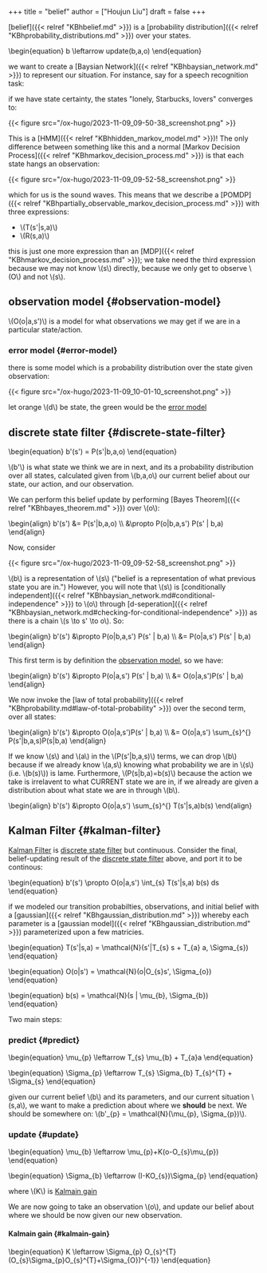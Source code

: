 +++
title = "belief"
author = ["Houjun Liu"]
draft = false
+++

[belief]({{< relref "KBhbelief.md" >}}) is a [probability distribution]({{< relref "KBhprobability_distributions.md" >}}) over your states.

\begin{equation}
b \leftarrow update(b,a,o)
\end{equation}

we want to create a [Baysian Network]({{< relref "KBhbaysian_network.md" >}}) to represent our situation. For instance, say for a speech recognition task:

if we have state certainty, the states "lonely, Starbucks, lovers" converges to:

{{< figure src="/ox-hugo/2023-11-09_09-50-38_screenshot.png" >}}

This is a [HMM]({{< relref "KBhhidden_markov_model.md" >}})! The only difference between something like this and a normal [Markov Decision Process]({{< relref "KBhmarkov_decision_process.md" >}}) is that each state hangs an observation:

{{< figure src="/ox-hugo/2023-11-09_09-52-58_screenshot.png" >}}

which for us is the sound waves. This means that we describe a [POMDP]({{< relref "KBhpartially_observable_markov_decision_process.md" >}}) with three expressions:

-   \\(T(s'|s,a)\\)
-   \\(R(s,a)\\)

this is just one more expression than an [MDP]({{< relref "KBhmarkov_decision_process.md" >}}); we take need the third expression because we may not know \\(s\\) directly, because we only get to observe \\(O\\) and not \\(s\\).


## observation model {#observation-model}

\\(O(o|a,s')\\) is a model for what observations we may get if we are in a particular state/action.


### error model {#error-model}

there is some model which is a probability distribution over the state given observation:

{{< figure src="/ox-hugo/2023-11-09_10-01-10_screenshot.png" >}}

let orange \\(d\\) be state, the green would be the [error model](#error-model)


## discrete state filter {#discrete-state-filter}

\begin{equation}
b'(s') = P(s'|b,a,o)
\end{equation}

\\(b'\\) is what state we think we are in next, and its a probability distribution over all states, calculated given from \\(b,a,o\\) our current belief about our state, our action, and our observation.

We can perform this belief update by performing [Bayes Theorem]({{< relref "KBhbayes_theorem.md" >}}) over \\(o\\):

\begin{align}
b'(s') &= P(s'|b,a,o)  \\\\
&\propto P(o|b,a,s') P(s' | b,a)
\end{align}

Now, consider

{{< figure src="/ox-hugo/2023-11-09_09-52-58_screenshot.png" >}}

\\(b\\) is a representation of \\(s\\) ("belief is a representation of what previous state you are in.") However, you will note that \\(s\\) is [conditionally independent]({{< relref "KBhbaysian_network.md#conditional-independence" >}}) to \\(o\\) through [d-seperation]({{< relref "KBhbaysian_network.md#checking-for-conditional-independence" >}}) as there is a chain \\(s \to s' \to o\\). So:

\begin{align}
b'(s') &\propto P(o|b,a,s') P(s' | b,a)  \\\\
&= P(o|a,s') P(s' | b,a)
\end{align}

This first term is by definition the [observation model](#observation-model), so we have:

\begin{align}
b'(s') &\propto P(o|a,s') P(s' | b,a)   \\\\
&= O(o|a,s')P(s' | b,a)
\end{align}

We now invoke the [law of total probability]({{< relref "KBhprobability.md#law-of-total-probability" >}}) over the second term, over all states:

\begin{align}
b'(s') &\propto O(o|a,s')P(s' | b,a)  \\\\
&= O(o|a,s') \sum\_{s}^{} P(s'|b,a,s)P(s|b,a)
\end{align}

If we know \\(s\\) and \\(a\\) in the \\(P(s'|b,a,s)\\) terms, we can drop \\(b\\) because if we already know \\(a,s\\) knowing what probability we are in \\(s\\) (i.e. \\(b(s)\\)) is lame. Furthermore, \\(P(s|b,a)=b(s)\\) because the action we take is irrelavent to what CURRENT state we are in, if we already are given a distribution about what state we are in through \\(b\\).

\begin{align}
b'(s') &\propto O(o|a,s') \sum\_{s}^{} T(s'|s,a)b(s)
\end{align}


## Kalman Filter {#kalman-filter}

[Kalman Filter](#kalman-filter) is [discrete state filter](#discrete-state-filter) but continuous. Consider the final, belief-updating result of the [discrete state filter](#discrete-state-filter) above, and port it to be continous:

\begin{equation}
b'(s') \propto O(o|a,s') \int\_{s} T(s'|s,a) b(s) ds
\end{equation}

if we modeled our transition probabilties, observations, and initial belief with a [gaussian]({{< relref "KBhgaussian_distribution.md" >}}) whereby each parameter is a [gaussian model]({{< relref "KBhgaussian_distribution.md" >}}) parameterized upon a few matricies.

\begin{equation}
T(s'|s,a) = \mathcal{N}(s'|T\_{s} s + T\_{a} a, \Sigma\_{s})
\end{equation}

\begin{equation}
O(o|s') = \mathcal{N}(o|O\_{s}s', \Sigma\_{o})
\end{equation}

\begin{equation}
b(s) = \mathcal{N}(s | \mu\_{b}, \Sigma\_{b})
\end{equation}

Two main steps:


### predict {#predict}

\begin{equation}
\mu\_{p} \leftarrow T\_{s} \mu\_{b} + T\_{a}a
\end{equation}

\begin{equation}
\Sigma\_{p} \leftarrow T\_{s} \Sigma\_{b} T\_{s}^{T} + \Sigma\_{s}
\end{equation}

given our current belief \\(b\\) and its parameters, and our current situation \\(s,a\\), we want to make a prediction about where we **should** be next. We should be somewhere on: \\(b'\_{p} = \mathcal{N}(\mu\_{p}, \Sigma\_{p})\\).


### update {#update}

\begin{equation}
\mu\_{b} \leftarrow \mu\_{p}+K(o-O\_{s}\mu\_{p})
\end{equation}

\begin{equation}
\Sigma\_{b} \leftarrow (I-KO\_{s})\Sigma\_{p}
\end{equation}

where \\(K\\) is [Kalmain gain](#kalmain-gain)

We are now going to take an observation \\(o\\), and update our belief about where we should be now given our new observation.


#### Kalmain gain {#kalmain-gain}

\begin{equation}
K \leftarrow \Sigma\_{p} O\_{s}^{T} (O\_{s}\Sigma\_{p}O\_{s}^{T}+\Sigma\_{O})^{-1}}
\end{equation}

